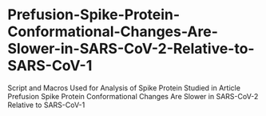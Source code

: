 # Prefusion-Spike-Protein-Conformational-Changes-Are-Slower-in-SARS-CoV-2-Relative-to-SARS-CoV-1
Script and Macros Used for Analysis of Spike Protein Studied in Article Prefusion Spike Protein Conformational Changes Are Slower in SARS-CoV-2 Relative to SARS-CoV-1
